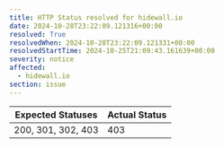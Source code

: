 ```yaml
---
title: HTTP Status resolved for hidewall.io
date: 2024-10-28T23:22:09.121316+00:00
resolved: True
resolvedWhen: 2024-10-28T23:22:09.121331+00:00
resolvedStartTime: 2024-10-25T21:09:43.161639+00:00
severity: notice
affected:
  - hidewall.io
section: issue
---
```


| Expected Statuses | Actual Status  |
|-------------------|----------------|
| 200, 301, 302, 403 | 403 |
